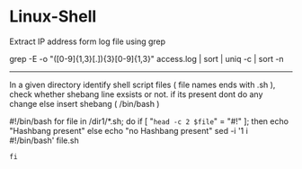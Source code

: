 # Linux-Shell

Extract IP address form log file using grep

grep -E -o "([0-9]{1,3}[\.]){3}[0-9]{1,3}" access.log | sort | uniq -c | sort -n

----------------------------------------
In a given directory identify shell script files ( file names ends with .sh ), 
check whether shebang line exsists or not. if its present dont do any change else insert shebang ( /bin/bash )

#!/bin/bash
for file in /dir1/*.sh; do
    if [ "`head -c 2 $file`" = "#!" ]; then
      echo "Hashbang present"
    else
      echo "no Hashbang present"
	  sed -i '1 i #!/bin/bash' file.sh
	
    fi
